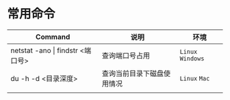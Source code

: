 # 常用命令

| Command                          | 说明                       | 环境              |
| -------------------------------- | -------------------------- | ----------------- |
| netstat -ano \| findstr <端口号> | 查询端口号占用             | `Linux` `Windows` |
| du -h -d <目录深度>              | 查询当前目录下磁盘使用情况 | `Linux` `Mac`     |
|                                  |                            |                   |

